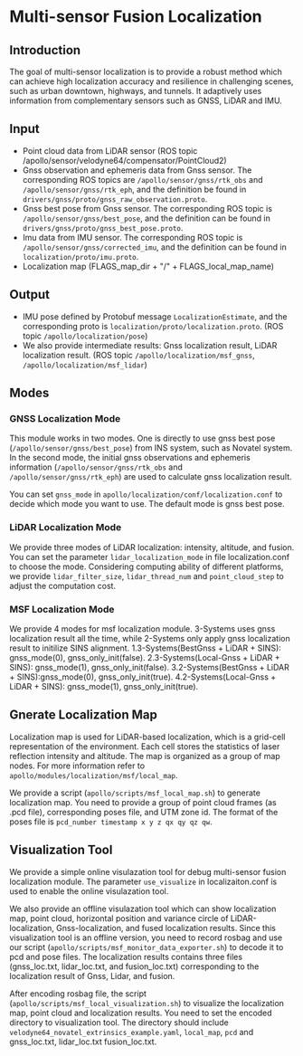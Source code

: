 # Multi-sensor Fusion Localization

## Introduction
  The goal of multi-sensor localization is to provide a robust method which can achieve high localization accuracy and resilience in challenging scenes, such as urban downtown, highways, and tunnels. It adaptively uses information from complementary sensors such as GNSS, LiDAR and IMU.

## Input
  * Point cloud data from LiDAR sensor (ROS topic /apollo/sensor/velodyne64/compensator/PointCloud2)
  * Gnss observation and ephemeris data from Gnss sensor. The corresponding ROS topics are `/apollo/sensor/gnss/rtk_obs` and `/apollo/sensor/gnss/rtk_eph`, and the definition be found in `drivers/gnss/proto/gnss_raw_observation.proto`.
  * Gnss best pose from Gnss sensor. The corresponding ROS topic is `/apollo/sensor/gnss/best_pose`, and the definition can be found in `drivers/gnss/proto/gnss_best_pose.proto`.
  * Imu data from IMU sensor. The corresponding ROS topic is `/apollo/sensor/gnss/corrected_imu`, and the definition can be found in `localization/proto/imu.proto`.
  * Localization map (FLAGS_map_dir + "/" + FLAGS_local_map_name)

## Output
  * IMU pose defined by Protobuf message `LocalizationEstimate`, and the corresponding proto is `localization/proto/localization.proto`. (ROS topic `/apollo/localization/pose`)
  * We also provide intermediate results: Gnss localization result, LiDAR localization result. (ROS topic `/apollo/localization/msf_gnss`, `/apollo/localization/msf_lidar`)

## Modes

### GNSS Localization Mode
  This module works in two modes. One is directly to use gnss best pose (`/apollo/sensor/gnss/best_pose`) from INS system, such as Novatel system. In the second mode, the initial gnss observations and ephemeris information (`/apollo/sensor/gnss/rtk_obs` and `/apollo/sensor/gnss/rtk_eph`) are used to calculate gnss localization result.

  You can set `gnss_mode` in `apollo/localization/conf/localization.conf` to decide which mode you want to use. The default mode is gnss best pose.

### LiDAR Localization Mode
  We provide three modes of LiDAR localization: intensity, altitude, and fusion. You can set the parameter `lidar_localization_mode` in file localization.conf to choose the mode. Considering computing ability of different platforms, we provide `lidar_filter_size`, `lidar_thread_num` and `point_cloud_step` to adjust the computation cost.

### MSF Localization Mode
  We provide 4 modes for msf localization module. 3-Systems uses gnss localization result all the time, while 2-Systems only apply gnss localization result to initilize SINS alignment.
  1.3-Systems(BestGnss + LiDAR + SINS): gnss_mode(0), gnss_only_init(false).
  2.3-Systems(Local-Gnss + LiDAR + SINS): gnss_mode(1), gnss_only_init(false).
  3.2-Systems(BestGnss + LiDAR + SINS):gnss_mode(0), gnss_only_init(true).
  4.2-Systems(Local-Gnss + LiDAR + SINS): gnss_mode(1), gnss_only_init(true).

## Gnerate Localization Map
  Localization map is used for LiDAR-based localization, which is a grid-cell representation of the environment. Each cell stores the statistics of laser reflection intensity and altitude. The map is organized as a group of map nodes. For more information refer to `apollo/modules/localization/msf/local_map`.

  We provide a script (`apollo/scripts/msf_local_map.sh`) to generate localization map. You need to provide a group of point cloud frames (as .pcd file), corresponding poses file, and UTM zone id. The format of the poses file is `pcd_number timestamp x y z qx qy qz qw`.

## Visualization Tool
  We provide a simple online visulazation tool for debug multi-sensor fusion localization module. The parameter `use_visualize` in localizaiton.conf is used to enable the online visulazation tool.

  We also provide an offline visulazation tool which can show localization map, point cloud, horizontal position and variance circle of LiDAR-localization, Gnss-localization, and fused localization results. Since this visualization tool is an offline version, you need to record rosbag and use our script (`apollo/scripts/msf_monitor_data_exporter.sh`) to decode it to pcd and pose files. The localization results contains three files (gnss_loc.txt, lidar_loc.txt, and fusion_loc.txt)  corresponding to the localization result of Gnss, Lidar, and fusion.

  After encoding rosbag file, the script (`apollo/scripts/msf_local_visualization.sh`) to visualize the localization map, point cloud and localization results. You need to set the encoded directory to visualization tool. The directory should include `velodyne64_novatel_extrinsics_example.yaml`,  `local_map`, `pcd` and gnss_loc.txt, lidar_loc.txt fusion_loc.txt.
